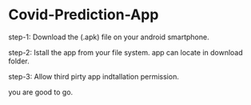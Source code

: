 # Covid-Prediction-App

step-1: Download the (.apk) file on your android smartphone.

step-2: Istall the app from your file system. app can locate in download folder. 

step-3: Allow third pirty app indtallation permission.

you are good to go.

